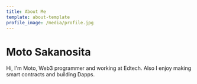 ```yaml
---
title: About Me
template: about-template
profile_image: /media/profile.jpg
---
```


# Moto Sakanosita

Hi, I'm Moto, Web3 programmer and working at Edtech.
Also I enjoy making smart contracts and building Dapps.